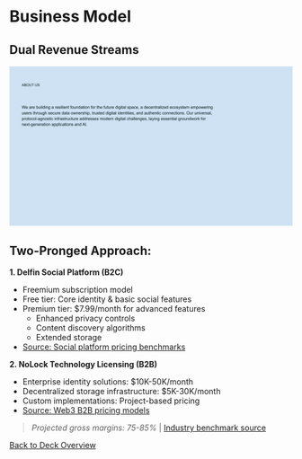 # Business Model

## Dual Revenue Streams

![Business Model](../images/slide14.png)


## Two-Pronged Approach:

**1. Delfin Social Platform (B2C)**
- Freemium subscription model
- Free tier: Core identity & basic social features
- Premium tier: $7.99/month for advanced features
  - Enhanced privacy controls
  - Content discovery algorithms
  - Extended storage
- [Source: Social platform pricing benchmarks](https://www.statista.com/statistics/315614/social-network-site-fee-paying-users/)

**2. NoLock Technology Licensing (B2B)**
- Enterprise identity solutions: $10K-50K/month
- Decentralized storage infrastructure: $5K-30K/month
- Custom implementations: Project-based pricing
- [Source: Web3 B2B pricing models](https://outlierventures.io/research/state-of-web3-business-models/)

> *Projected gross margins: 75-85%* | [Industry benchmark source](https://medium.com/breadcrumb/saas-economics-gross-margin-part-1-919df3eb8e8e)


[Back to Deck Overview](../README.md)
